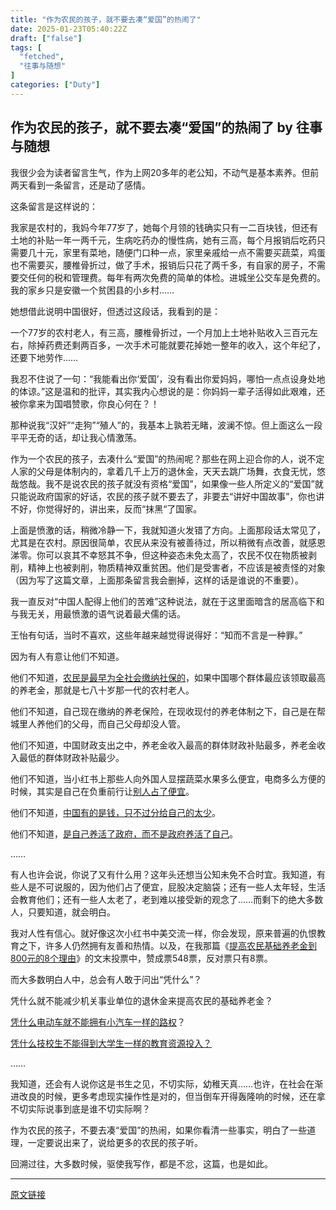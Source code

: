 ```yaml
---
title: "作为农民的孩子，就不要去凑“爱国”的热闹了"
date: 2025-01-23T05:40:22Z
draft: ["false"]
tags: [
  "fetched",
  "往事与随想"
]
categories: ["Duty"]
---
```

作为农民的孩子，就不要去凑“爱国”的热闹了 by 往事与随想
------
<div><p>我很少会为读者留言生气，作为上网20多年的老公知，不动气是基本素养。<span>但前两天看到一条留言，还是动了感情。</span></p><p>这条留言是这样说的：</p><p><span>我家是农村的，我妈今年77岁了，她每个月领的钱确实只有一二百块钱，但还有土地的补贴一年一两千元，生病吃药办的慢性病，她有三高，每个月报销后吃药只需要几十元，家里有菜地，随便门口种一点，家里亲戚给一点不需要买蔬菜，鸡蛋也不需要买，腰椎骨折过，做了手术，报销后只花了两千多，有自家的房子，不需要交任何的税和管理费。每年有两次免费的简单的体检。进城坐公交车是免费的。我的家乡只是安徽一个贫困县的小乡村……</span></p><p>她想借此说明中国很好，但透过这段话，我看到的是：</p><p><span>一个77岁的农村老人，有三高，腰椎骨折过，一个月加上土地补贴收入三百元左右，除掉药费还剩两百多，一次手术可能就要花掉她一整年的收入，这个年纪了，还要下地劳作……</span><br></p><p>我忍不住说了一句：“我能看出你‘爱国’，没有看出你爱妈妈，哪怕一点点设身处地的体谅。”这是温和的批评，其实我内心想说的是：你妈妈一辈子活得如此艰难，还被你拿来为国唱赞歌，你良心何在？！<br></p><p>那种说我“汉奸”“走狗”“殖人”的，我基本上孰若无睹，波澜不惊。但上面这么一段平平无奇的话，却让我心情激荡。</p><p>作为一个农民的孩子，去凑什么“爱国”的热闹呢？那些在网上迎合你的人，说不定人家的父母是体制内的，拿着几千上万的退休金，天天去跳广场舞，衣食无忧，悠哉悠哉。我不是说农民的孩子就没有资格“爱国”，如果像一些人所定义的“爱国”就只能说政府国家的好话，农民的孩子就不要去了，非要去“讲好中国故事”，你也讲不好，你觉得好的，讲出来，反而“抹黑“了国家。</p><p>上面是愤激的话，稍微冷静一下，我就知道火发错了方向。上面那段话太常见了，尤其是在农村。原因很简单，农民从来没有被善待过，所以稍微有点改善，就感恩涕零。你可以哀其不幸怒其不争，但这种姿态未免太高了，农民不仅在物质被剥削，精神上也被剥削，物质精神双重贫困。他们是受害者，不应该是被责怪的对象（因为写了这篇文章，<span>上面那条留言我</span><span>会删掉，</span><span>这样的话是谁说的</span><span>不重要）。</span></p><p>我一直反对“中国人配得上他们的苦难”这种说法，就在于这里面暗含的居高临下和与我无关，用最愤激的语气说着最犬儒的话。</p><p>王怡有句话，当时不喜欢，这些年越来越觉得说得好：“知而不言是一种罪。”</p><p><span>因为有人有意让他们不知道。</span></p><p>他们不知道，<a target="_blank" href="https://mp.weixin.qq.com/s?__biz=MzI1NzEwOTI3OQ==&amp;mid=2648484337&amp;idx=1&amp;sn=406854e845498e34d39577ebccef1fd5&amp;scene=21#wechat_redirect" textvalue="农民是最早为全社会缴纳社保的" linktype="text" imgurl="" imgdata="null" data-itemshowtype="11" tab="innerlink" data-linktype="2">农民是最早为全社会缴纳社保的</a>，如果中国哪个群体最应该领取最高的养老金，那就是七八十岁那一代的农村老人。</p><p>他们不知道，自己现在缴纳的养老保险，在现收现付的养老体制之下，自己是在帮城里人养他们的父母，而自己父母却没人管。</p><p>他们不知道，中国财政支出之中，养老金收入最高的群体财政补贴最多，养老金收入最低的群体财政补贴最少。</p><p>他们不知道，当小红书上那些人向外国人显摆蔬菜水果多么便宜，电商多么方便的时候，其实是自己在负重前行让<a target="_blank" href="https://mp.weixin.qq.com/s?__biz=MzI1NzEwOTI3OQ==&amp;mid=2648484032&amp;idx=1&amp;sn=d46eefcbe00314fbbd45d7dc1446766b&amp;scene=21#wechat_redirect" textvalue="别人占了便宜" linktype="text" imgurl="" imgdata="null" data-itemshowtype="0" tab="innerlink" data-linktype="2">别人占了便宜</a>。</p><p>他们不知道，<a target="_blank" href="https://mp.weixin.qq.com/s?__biz=MzI1NzEwOTI3OQ==&amp;mid=2648484334&amp;idx=1&amp;sn=856754beb687ad65ef6d14bcdf71ffac&amp;scene=21#wechat_redirect" textvalue="中国有的是钱，只不过分给自己的太少" linktype="text" imgurl="" imgdata="null" data-itemshowtype="7" tab="innerlink" data-linktype="2">中国有的是钱，只不过分给自己的太少</a>。</p><p><span>他们不知道，</span><a target="_blank" href="https://mp.weixin.qq.com/s?__biz=MzI1NzEwOTI3OQ==&amp;mid=2648484344&amp;idx=1&amp;sn=9dbe41fd5047e9ba18ff74e34dadd934&amp;scene=21#wechat_redirect" textvalue="是自己养活了政府，而不是政府养活了自己" linktype="text" imgurl="" imgdata="null" data-itemshowtype="0" tab="innerlink" data-linktype="2">是自己养活了政府，而不是政府养活了自己</a><span>。</span></p><p>……</p><p>有人也许会说，你说了又有什么用？这年头还想当公知未免不合时宜。我知道，<span>有些人是不可说服的，因为他们占了便宜，屁股决定脑袋；</span><span>还有一些人太年轻，生活会教育他们；</span><span>还有一些人太老了，老到难以接受新的观念了……而剩下的绝大多数人，只要知道，就会明白。</span></p><p><span>我对人性有信心。</span><span>就好像这次小红书中美交流一样，你会发现，原来</span><span>普遍的仇恨教育之下，许多人</span><span>仍然拥有</span><span>友善和热情。</span><span>以及，</span><span>在我那篇</span><span>《</span><a target="_blank" href="https://mp.weixin.qq.com/s?__biz=MzI1NzEwOTI3OQ==&amp;mid=2648484337&amp;idx=1&amp;sn=406854e845498e34d39577ebccef1fd5&amp;scene=21#wechat_redirect" textvalue="提高农民基础养老金到800元的8个理由" linktype="text" imgurl="" imgdata="null" data-itemshowtype="11" tab="innerlink" data-linktype="2">提高农民基础养老金到800元的8个理由</a><span>》</span><span>的文末投票</span><span>中，赞成票</span><span>548票，反对票只有8</span><span>票。</span></p><p>而大多数明白人中，总会有人敢于问出“凭什么”？<br></p><p>凭什么就不能减少机关事业单位的退休金来提高农民的基础养老金？<br></p><p><a target="_blank" href="https://mp.weixin.qq.com/s?__biz=MzI1NzEwOTI3OQ==&amp;mid=2648484216&amp;idx=1&amp;sn=34e0b22c53b286215f9ee76d82ddb715&amp;scene=21#wechat_redirect" textvalue="凭什么电动车就不能拥有小汽车一样的路权" linktype="text" imgurl="" imgdata="null" data-itemshowtype="0" tab="innerlink" data-linktype="2">凭什么电动车就不能拥有小汽车一样的路权</a>？</p><p><a target="_blank" href="https://mp.weixin.qq.com/s?__biz=MzI1NzEwOTI3OQ==&amp;mid=2648484020&amp;idx=1&amp;sn=32de29b7db7b38223431a33a35107abc&amp;scene=21#wechat_redirect" textvalue="凭什么技校生不能得到大学生一样的教育资源投入？" linktype="text" imgurl="" imgdata="null" data-itemshowtype="0" tab="innerlink" data-linktype="2">凭什么技校生不能得到大学生一样的教育资源投入？</a></p><p>……<br></p><p>我知道，还会有人说你这是书生之见，不切实际，幼稚天真……也许，在社会在渐进改良的时候，更多考虑现实操作性是对的，但当倒车开得轰隆响的时候，还在拿不切实际说事到底是谁不切实际啊？<br></p><p>作为农民的孩子，不要去凑“爱国”的热闹，如果你看清一些事实，明白了一些道理，一定要说出来了，说给更多的农民的孩子听。</p><p>回溯过往，大多数时候，驱使我写作，都是不忿，这篇，也是如此。<br></p><p><mp-style-type data-value="3"></mp-style-type></p></div>  
<hr>
<a href="https://mp.weixin.qq.com/s/etft8i0G5gy443JhX0gnZw",target="_blank" rel="noopener noreferrer">原文链接</a>

